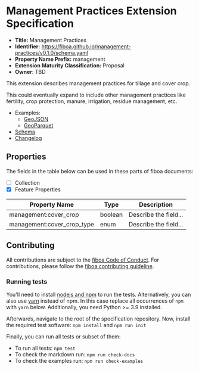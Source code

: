 # Management Practices Extension Specification

- **Title:** Management Practices
- **Identifier:** https://fiboa.github.io/management-practices/v0.1.0/schema.yaml
- **Property Name Prefix:** management
- **Extension Maturity Classification:** Proposal
- **Owner**: TBD

This extension describes management practices for tillage and cover crop. 

This could eventually expand to include other management practices like fertility, crop protection, manure, irrigation, residue management, etc.

- Examples:
  - [GeoJSON](examples/geojson/)
  - [GeoParquet](examples/geoparquet/)
- [Schema](schema/schema.yaml)
- [Changelog](./CHANGELOG.md)

## Properties

The fields in the table below can be used in these parts of fiboa documents:

- [ ] Collection
- [x] Feature Properties

| Property Name      | Type   | Description |
| ------------------ | ---------- | ----------- |
| management:cover_crop | boolean  | Describe the field... |
| management:cover_crop_type | enum  | Describe the field... |

## Contributing

All contributions are subject to the
[fiboa Code of Conduct](https://github.com/fiboa/specification/blob/main/CODE_OF_CONDUCT.md).
For contributions, please follow the
[fiboa contributing guideline](https://github.com/fiboa/specification/blob/main/CONTRIBUTING.md).

### Running tests

You'll need to install [nodejs and npm](https://nodejs.org/en/download/) to run the tests.
Alternatively, you can also use [yarn](https://yarnpkg.com/) instead of npm.
In this case replace all occurrences of `npm` with `yarn` below.
Additionally, you need Python >= 3.9 installed.

Afterwards, navigate to the root of the specification repository.
Now, install the required test software: `npm install` and `npm run init`

Finally, you can run all tests or subset of them:

- To run all tests: `npm test`
- To check the markdown run: `npm run check-docs`
- To check the examples run: `npm run check-examples`

